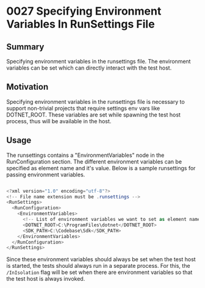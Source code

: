 # 0027 Specifying Environment Variables In RunSettings File

## Summary
Specifying environment variables in the runsettings file. The environment variables can be set which can directly interact with the test host.

## Motivation
Specifying environment variables in the runsettings file is necessary to support non-trivial projects that require settings env vars like DOTNET_ROOT. These variables are set while spawning the test host process, thus will be available in the host.

## Usage
The runsettings contains a "EnvironmentVariables" node in the RunConfiguration section.
The different environment variables can be specified as element name and it's value.
Below is a sample runsettings for passing environment variables.

```csharp

<?xml version="1.0" encoding="utf-8"?>
<!-- File name extension must be .runsettings -->
<RunSettings>
  <RunConfiguration>
    <EnvironmentVariables>
      <!-- List of environment variables we want to set as element name and its value-->
      <DOTNET_ROOT>C:\ProgramFiles\dotnet</DOTNET_ROOT>
      <SDK_PATH>C:\Codebase\Sdk</SDK_PATH>
    </EnvironmentVariables>
  </RunConfiguration>
</RunSettings>


```
Since these environment variables should always be set when the test host is started, the tests should always run in a separate process.
For this, the `/InIsolation` flag will be set when there are environment variables so that the test host is always invoked.

